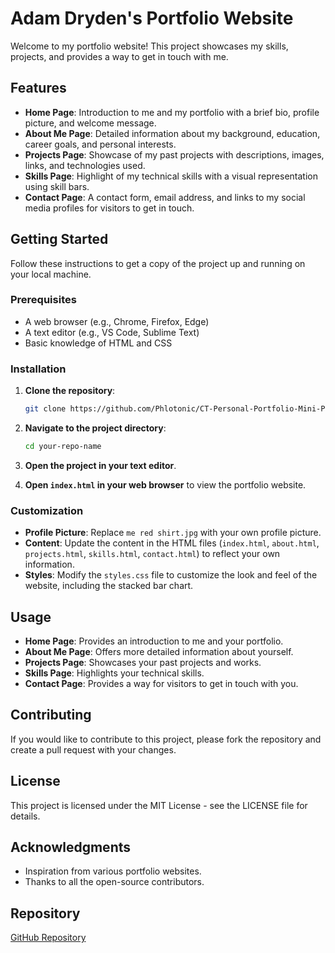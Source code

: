 # Adam Dryden's Portfolio Website

Welcome to my portfolio website! This project showcases my skills, projects, and provides a way to get in touch with me.

## Features

- **Home Page**: Introduction to me and my portfolio with a brief bio, profile picture, and welcome message.
- **About Me Page**: Detailed information about my background, education, career goals, and personal interests.
- **Projects Page**: Showcase of my past projects with descriptions, images, links, and technologies used.
- **Skills Page**: Highlight of my technical skills with a visual representation using skill bars.
- **Contact Page**: A contact form, email address, and links to my social media profiles for visitors to get in touch.

## Getting Started

Follow these instructions to get a copy of the project up and running on your local machine.

### Prerequisites

- A web browser (e.g., Chrome, Firefox, Edge)
- A text editor (e.g., VS Code, Sublime Text)
- Basic knowledge of HTML and CSS

### Installation

1. **Clone the repository**:
    ```bash
    git clone https://github.com/Phlotonic/CT-Personal-Portfolio-Mini-Project.git
    ```

2. **Navigate to the project directory**:
    ```bash
    cd your-repo-name
    ```

3. **Open the project in your text editor**.

4. **Open `index.html` in your web browser** to view the portfolio website.

### Customization

- **Profile Picture**: Replace `me red shirt.jpg` with your own profile picture.
- **Content**: Update the content in the HTML files (`index.html`, `about.html`, `projects.html`, `skills.html`, `contact.html`) to reflect your own information.
- **Styles**: Modify the `styles.css` file to customize the look and feel of the website, including the stacked bar chart.

## Usage

- **Home Page**: Provides an introduction to me and your portfolio.
- **About Me Page**: Offers more detailed information about yourself.
- **Projects Page**: Showcases your past projects and works.
- **Skills Page**: Highlights your technical skills.
- **Contact Page**: Provides a way for visitors to get in touch with you.

## Contributing

If you would like to contribute to this project, please fork the repository and create a pull request with your changes.

## License

This project is licensed under the MIT License - see the LICENSE file for details.

## Acknowledgments

- Inspiration from various portfolio websites.
- Thanks to all the open-source contributors.

## Repository

[GitHub Repository](https://github.com/Phlotonic/CT-Personal-Portfolio-Mini-Project.git)